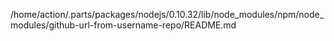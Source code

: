 /home/action/.parts/packages/nodejs/0.10.32/lib/node_modules/npm/node_modules/github-url-from-username-repo/README.md